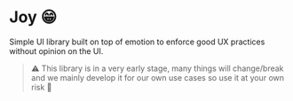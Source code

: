 # Joy 😁

Simple UI library built on top of emotion to enforce good UX practices without opinion on the UI.

> ⚠️ This library is in a very early stage, many things will change/break and we mainly develop it for our own use cases so use it at your own risk 😬